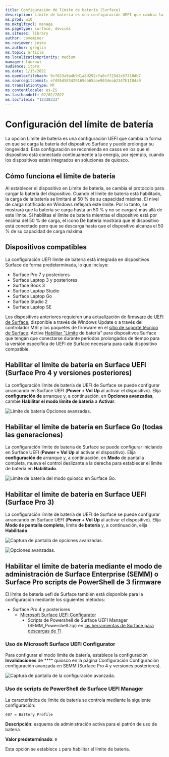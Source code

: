 ```yaml
---
title: Configuración de límite de batería (Surface)
description: Límite de batería es una configuración UEFI que cambia la forma en que se carga la batería del dispositivo Surface y puede prolongar su longevidad.
ms.prod: w10
ms.mktglfcycl: manage
ms.pagetype: surface, devices
ms.sitesec: library
author: coveminer
ms.reviewer: jesko
ms.author: greglin
ms.topic: article
ms.localizationpriority: medium
manager: laurawi
audience: itpro
ms.date: 1/15/2021
ms.openlocfilehash: 9cf623a9a4b9d1a8d292cfa0cff25d2e57318db7
ms.sourcegitcommit: e7d95d583429169eb65aae9034eab2347b1f04a0
ms.translationtype: MT
ms.contentlocale: es-ES
ms.lasthandoff: 02/02/2022
ms.locfileid: "12338333"
---
```

# <a name="battery-limit-setting"></a>Configuración del límite de batería

La opción Límite de batería es una configuración UEFI que cambia la forma en que se carga la batería del dispositivo Surface y puede prolongar su longevidad. Esta configuración se recomienda en casos en los que el dispositivo está conectado continuamente a la energía, por ejemplo, cuando los dispositivos están integrados en soluciones de quiosco.  

## <a name="how-battery-limit-works"></a>Cómo funciona el límite de batería

Al establecer el dispositivo en Límite de batería, se cambia el protocolo para cargar la batería del dispositivo. Cuando el límite de batería está habilitado, la carga de la batería se limitará al 50 % de su capacidad máxima. El nivel de carga notificado en Windows reflejará este límite. Por lo tanto, se mostrará que la batería se carga hasta un 50 % y no se cargará más allá de este límite. Si habilitas el límite de batería mientras el dispositivo está por encima del 50 % de carga, el icono De batería mostrará que el dispositivo está conectado pero que se descarga hasta que el dispositivo alcanza el 50 % de su capacidad de carga máxima.  

## <a name="supported-devices"></a>Dispositivos compatibles

La configuración UEFI límite de batería está integrada en dispositivos Surface de forma predeterminada, lo que incluye: 

- Surface Pro 7 y posteriores
- Surface Laptop 3 y posteriores
- Surface Book 3
- Surface Laptop Studio
- Surface Laptop Go
- Surface Studio 2
- Surface Laptop SE

 Los dispositivos anteriores requieren una actualización de [firmware de UEFI de Surface](manage-surface-driver-and-firmware-updates.md), disponible a través de Windows Update o a través del controlador MSI y los paquetes de firmware en el [sitio de soporte técnico de Surface](https://support.microsoft.com/help/4023482/surface-download-drivers-and-firmware-for-surface). Activa [Habilitar "Límite](https://support.microsoft.com/help/4464941) de batería" para dispositivos Surface que tengan que conectarse durante períodos prolongados de tiempo para la versión específica de UEFI de Surface necesaria para cada dispositivo compatible.

## <a name="enabling-battery-limit-in-surface-uefi-surface-pro-4-and-later"></a>Habilitar el límite de batería en Surface UEFI (Surface Pro 4 y versiones posteriores)

La configuración límite de batería de UEFI de Surface se puede configurar arrancando en Surface UEFI (**Power + Vol Up** al activar el dispositivo). Elija **configuración de** arranque y, a continuación, en **Opciones avanzadas**, cambie **Habilitar el modo límite de batería** a **Activar**.  

![Límite de batería Opciones avanzadas.](images/enable-bl.png)

## <a name="enabling-battery-limit-on-surface-go-all-generations"></a>Habilitar el límite de batería en Surface Go (todas las generaciones)

La configuración límite de batería de Surface se puede configurar iniciando en Surface UEFI (**Power + Vol Up** al activar el dispositivo). Elija **configuración de** arranque y, a continuación, en **Modo** de pantalla completa, mueva el control deslizante a la derecha para establecer el límite de batería en **Habilitado**.  

![Límite de batería del modo quiosco en Surface Go.](images/go-batterylimit.png)

## <a name="enabling-battery-limit-in-surface-uefi-surface-pro-3"></a>Habilitar el límite de batería en Surface UEFI (Surface Pro 3)

La configuración límite de batería de UEFI de Surface se puede configurar arrancando en Surface UEFI (**Power + Vol Up** al activar el dispositivo). Elija **Modo de pantalla completa**, límite **de batería** y, a continuación, elija **Habilitado**.

![Captura de pantalla de opciones avanzadas.](images/enable-bl-sp3.png)

![Opciones avanzadas.](images/enable-bl-sp3-2.png)

## <a name="enabling-battery-limit-using-surface-enterprise-management-mode-semm-or-surface-pro-3-firmware-powershell-scripts"></a>Habilitar el límite de batería mediante el modo de administración de Surface Enterprise (SEMM) o Surface Pro scripts de PowerShell de 3 firmware

El límite de batería uefi de Surface también está disponible para la configuración mediante los siguientes métodos:

- Surface Pro 4 y posteriores
  - [Microsoft Surface UEFI Configurator](surface-enterprise-management-mode.md)  
    - Scripts de Powershell de Surface UEFI Manager (SEMM_Powershell.zip) en [las herramientas de Surface para descargas de TI](https://www.microsoft.com/download/details.aspx?id=46703)

### <a name="using-microsoft-surface-uefi-configurator"></a>Uso de Microsoft Surface UEFI Configurator

Para configurar el modo límite de batería, establece la configuración **Invalidaciones** de **** quiosco en la página Configuración Configuración configuración avanzada en SEMM (Surface Pro 4 y versiones posteriores).

![Captura de pantalla de la configuración avanzada.](images/semm-bl.png)

### <a name="using-surface-uefi-manager-powershell-scripts"></a>Uso de scripts de PowerShell de Surface UEFI Manager

La característica de límite de batería se controla mediante la siguiente configuración:  

`407 = Battery Profile`

**Descripción**: esquema de administración activa para el patrón de uso de batería

**Valor predeterminado**:  `0`

Esta opción se establece `1` para habilitar el límite de batería.

